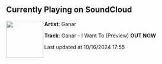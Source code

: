 ## Currently Playing on SoundCloud

[<img align="left" width="100" src="https://i1.sndcdn.com/artworks-fpjywZzfGZYsS3oS-ANwUTw-t500x500.jpg">](https://soundcloud.com/djryanganar/ganar-i-want-to-preview)

**Artist**: Ganar 

**Track**: Ganar - I Want To (Preview) **OUT NOW**

Last updated at 10/16/2024 17:55
